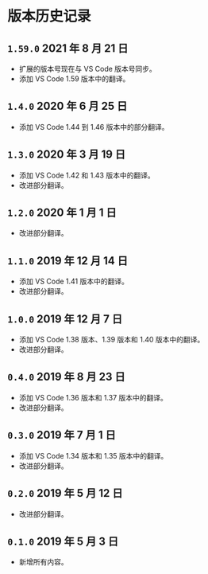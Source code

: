 # 版本历史记录

## `1.59.0` 2021 年 8 月 21 日

- 扩展的版本号现在与 VS Code 版本号同步。
- 添加 VS Code 1.59 版本中的翻译。

## `1.4.0` 2020 年 6 月 25 日

- 添加 VS Code 1.44 到 1.46 版本中的部分翻译。

## `1.3.0` 2020 年 3 月 19 日

- 添加 VS Code 1.42 和 1.43 版本中的翻译。
- 改进部分翻译。

## `1.2.0` 2020 年 1 月 1 日

- 改进部分翻译。

## `1.1.0` 2019 年 12 月 14 日

- 添加 VS Code 1.41 版本中的翻译。
- 改进部分翻译。

## `1.0.0` 2019 年 12 月 7 日

- 添加 VS Code 1.38 版本、1.39 版本和 1.40 版本中的翻译。
- 改进部分翻译。

## `0.4.0` 2019 年 8 月 23 日

- 添加 VS Code 1.36 版本和 1.37 版本中的翻译。
- 改进部分翻译。

## `0.3.0` 2019 年 7 月 1 日

- 添加 VS Code 1.34 版本和 1.35 版本中的翻译。
- 改进部分翻译。

## `0.2.0` 2019 年 5 月 12 日

- 改进部分翻译。

## `0.1.0` 2019 年 5 月 3 日

- 新增所有内容。
